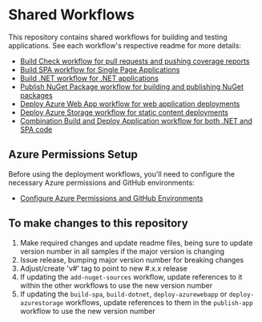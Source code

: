 # Shared Workflows

This repository contains shared workflows for building and testing applications.
See each workflow's respective readme for more details:

- [Build Check workflow for pull requests and pushing coverage reports](build-check.md)
- [Build SPA workflow for Single Page Applications](build-spa.md)
- [Build .NET workflow for .NET applications](build-dotnet.md)
- [Publish NuGet Package workflow for building and publishing NuGet packages](publish-nuget.md)
- [Deploy Azure Web App workflow for web application deployments](deploy-azurewebapp.md)
- [Deploy Azure Storage workflow for static content deployments](deploy-azurestorage.md)
- [Combination Build and Deploy Application workflow for both .NET and SPA code](publish-app.md)

## Azure Permissions Setup

Before using the deployment workflows, you'll need to configure the necessary Azure permissions and GitHub environments:

- [Configure Azure Permissions and GitHub Environments](configure-permissions.md)

## To make changes to this repository

1. Make required changes and update readme files, being sure to update version number in all samples if the major version is changing
2. Issue release, bumping major version number for breaking changes
3. Adjust/create 'v#' tag to point to new #.x.x release
4. If updating the `add-nuget-sources` workflow, update references to it within the other workflows to use the new version number
5. If updating the `build-spa`, `build-dotnet`, `deploy-azurewebapp` or `deploy-azurestorage` workflows, update references to them in the `publish-app` workflow to use the new version number
